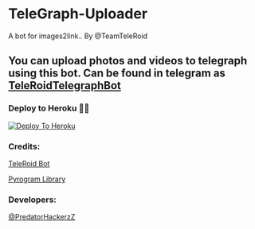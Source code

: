 # TeleGraph-Uploader
A bot for images2link.. By @TeamTeleRoid

## You can upload photos and videos to telegraph using this bot. Can be found in telegram as [TeleRoidTelegraphBot](https://t.me/TeleRoid_Image2link_bot)

### Deploy to Heroku 🏃‍♂

[![Deploy To Heroku](https://www.herokucdn.com/deploy/button.svg)](https://heroku.com/deploy?template=https://github.com/P-Phreak/TeleGraph-Uploader)

### Credits:

[TeleRoid Bot](https://t.me/TheTeleRoid)

[Pyrogram Library](https://github.com/pyrogram/pyrogram)

### Developers:

[@PredatorHackerzZ](https://telegram.dog/PredatorHackerzZ_bot)
